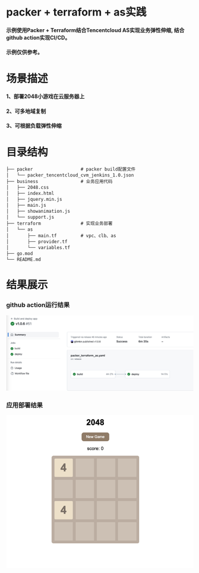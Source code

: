 # packer + terraform + as实践

#### 示例使用Packer + Terraform结合Tencentcloud AS实现业务弹性伸缩, 结合github action实现CI/CD。
#### 示例仅供参考。

# 场景描述
#### 1、部署2048小游戏在云服务器上
#### 2、可多地域复制
#### 3、可根据负载弹性伸缩

# 目录结构
```
├── packer                  # packer build配置文件
│   └── packer_tencentcloud_cvm_jenkins_1.0.json
├── business                # 业务应用代码
│   ├── 2048.css
│   ├── index.html
│   ├── jquery.min.js
│   ├── main.js
│   ├── showanimation.js
│   └── support.js
├── terraform               # 实现业务部署
│   └── as
│       ├── main.tf         # vpc、clb、as
│       ├── provider.tf
│       └── variables.tf
├── go.mod
└── README.md
```
# 结果展示
### github action运行结果
![img.png](imgs/img.png)

### 应用部署结果
![img.png](imgs/2048.png)